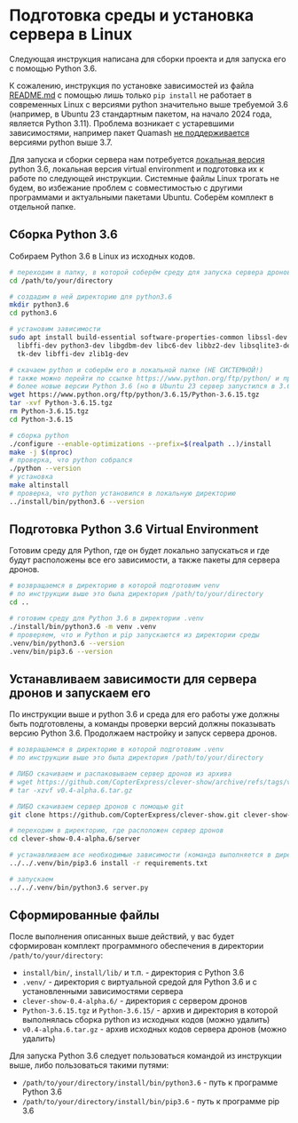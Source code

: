 # Подготовка среды и установка сервера в Linux

Следующая инструкция написана для сборки проекта и для запуска его с помощью Python 3.6.

К сожалению, инструкция по установке зависимостей из файла [README.md](README.md) с помощью лишь только `pip install` не работает в современных Linux с версиями python значительно выше требуемой 3.6 (например, в Ubuntu 23 стандартным пакетом, на начало 2024 года, является  Python 3.11). Проблема возникает с устаревшими зависимостями, например пакет Quamash [не поддерживается](https://pypi.org/project/Quamash/) версиями python выше 3.7.

Для запуска и сборки сервера нам потребуется [локальная версия](https://www.cherryservers.com/blog/install-python-on-ubuntu#option-2-install-python3-from-source) python 3.6, локальная версия virtual environment и подготовка их к работе по следующей инструкции. Системные файлы Linux трогать не будем, во избежание проблем с совместимостью с другими программами и актуальными пакетами Ubuntu. Соберём комплект в отдельной папке. 

## Сборка Python 3.6

Собираем Python 3.6 в Linux из исходных кодов.

```bash
# переходим в папку, в которой соберём среду для запуска сервера дронов
cd /path/to/your/directory

# создадим в ней директорию для python3.6
mkdir python3.6
cd python3.6

# установим зависимости
sudo apt install build-essential software-properties-common libssl-dev \
  libffi-dev python3-dev libgdbm-dev libc6-dev libbz2-dev libsqlite3-dev \
  tk-dev libffi-dev zlib1g-dev

# скачаем python и соберём его в локальной папке (НЕ СИСТЕМНОЙ!)
# также можно перейти по ссылке https://www.python.org/ftp/python/ и проверить
# более новые версии Python 3.6 (но в Ubuntu 23 сервер запустился в 3.6.15)
wget https://www.python.org/ftp/python/3.6.15/Python-3.6.15.tgz
tar -xvf Python-3.6.15.tgz
rm Python-3.6.15.tgz
cd Python-3.6.15

# сборка python
./configure --enable-optimizations --prefix=$(realpath ..)/install
make -j $(nproc)
# проверка, что python собрался
./python --version
# установка
make altinstall
# проверка, что python установился в локальную директорию
../install/bin/python3.6 --version
```

## Подготовка Python 3.6 Virtual Environment

Готовим среду для Python, где он будет локально запускаться и где будут расположены все его зависимости, а также пакеты для сервера дронов.

```bash
# возвращаемся в директорию в которой подготовим venv
# по инструкции выше это была директория /path/to/your/directory
cd ..

# готовим среду для Python 3.6 в директории .venv
./install/bin/python3.6 -m venv .venv
# проверяем, что и Python и pip запускаются из директории среды
.venv/bin/python3.6 --version
.venv/bin/pip3.6 --version
```

## Устанавливаем зависимости для сервера дронов и запускаем его

По инструкции выше и python 3.6 и среда для его работы уже должны быть подготовлены, а команды проверки версий должны показывать версию Python 3.6. Продолжаем настройку и запуск сервера дронов.

```bash
# возвращаемся в директорию в которой подготовим .venv
# по инструкции выше это была директория /path/to/your/directory

# ЛИБО скачиваем и распаковываем сервер дронов из архива
# wget https://github.com/CopterExpress/clever-show/archive/refs/tags/v0.4-alpha.6.tar.gz
# tar -xzvf v0.4-alpha.6.tar.gz

# ЛИБО скачиваем сервер дронов с помощью git
git clone https://github.com/CopterExpress/clever-show.git clever-show-0.4-alpha.6

# переходим в директорию, где расположен сервер дронов
cd clever-show-0.4-alpha.6/server

# устанавливаем все необходимые зависимости (команда выполняется в директории server!)
../../.venv/bin/pip3.6 install -r requirements.txt

# запускаем
../../.venv/bin/python3.6 server.py
```

## Сформированные файлы

После выполнения описанных выше действий, у вас будет сформирован комплект программного обеспечения в директории `/path/to/your/directory`:

 * `install/bin/`, `install/lib/` и т.п. - директория с Python 3.6
 * `.venv/` - директория с виртуальной средой для Python 3.6 и с установленными зависимостями сервера
 * `clever-show-0.4-alpha.6/` - директория с сервером дронов
 * `Python-3.6.15.tgz` и `Python-3.6.15/` - архив и директория в которой выполнялась сборка python из исходных кодов (можно удалить)
 * `v0.4-alpha.6.tar.gz` - архив исходных кодов сервера дронов (можно удалить)

Для запуска Python 3.6 следует пользоваться командой из инструкции выше, либо пользоваться такими путями:
 * `/path/to/your/directory/install/bin/python3.6` - путь к программе Python 3.6
 * `/path/to/your/directory/install/bin/pip3.6` - путь к программе pip 3.6
